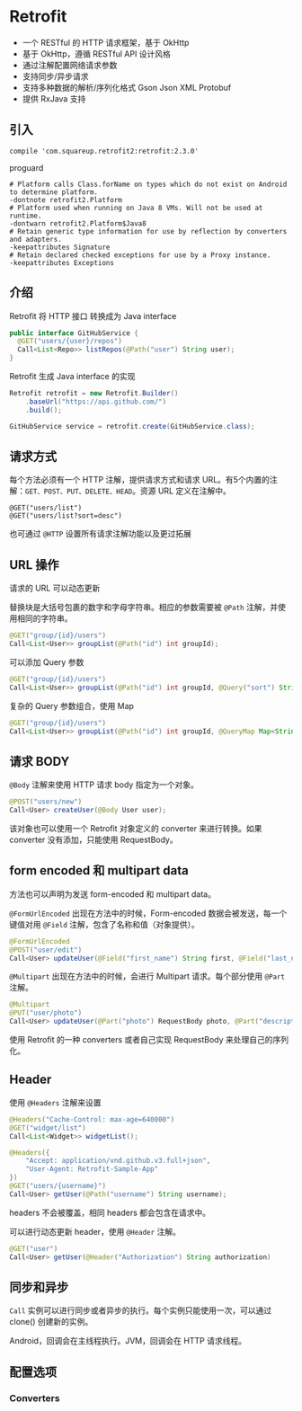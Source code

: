 # Retrofit

- 一个 RESTful 的 HTTP 请求框架，基于 OkHttp
- 基于 OkHttp，遵循 RESTful API 设计风格
- 通过注解配置网络请求参数
- 支持同步/异步请求
- 支持多种数据的解析/序列化格式 Gson Json XML Protobuf
- 提供 RxJava 支持

## 引入

```
compile 'com.squareup.retrofit2:retrofit:2.3.0'
```

proguard

```
# Platform calls Class.forName on types which do not exist on Android to determine platform.
-dontnote retrofit2.Platform
# Platform used when running on Java 8 VMs. Will not be used at runtime.
-dontwarn retrofit2.Platform$Java8
# Retain generic type information for use by reflection by converters and adapters.
-keepattributes Signature
# Retain declared checked exceptions for use by a Proxy instance.
-keepattributes Exceptions
```

## 介绍

Retrofit 将 HTTP 接口 转换成为 Java interface

```java
public interface GitHubService {
  @GET("users/{user}/repos")
  Call<List<Repo>> listRepos(@Path("user") String user);
}
```

Retrofit 生成 Java interface 的实现

```java
Retrofit retrofit = new Retrofit.Builder()
    .baseUrl("https://api.github.com/")
    .build();

GitHubService service = retrofit.create(GitHubService.class);
```

## 请求方式

每个方法必须有一个 HTTP 注解，提供请求方式和请求 URL。有5个内置的注解：`GET、POST、PUT、DELETE、HEAD`。资源 URL 定义在注解中。

```
@GET("users/list")
@GET("users/list?sort=desc")
```

也可通过 `@HTTP` 设置所有请求注解功能以及更过拓展

## URL 操作

请求的 URL 可以动态更新

替换块是大括号包裹的数字和字母字符串。相应的参数需要被 `@Path` 注解，并使用相同的字符串。

```java
@GET("group/{id}/users")
Call<List<User>> groupList(@Path("id") int groupId);
```

可以添加 Query 参数

```java
@GET("group/{id}/users")
Call<List<User>> groupList(@Path("id") int groupId, @Query("sort") String sort);
```

复杂的 Query 参数组合，使用 Map

```java
@GET("group/{id}/users")
Call<List<User>> groupList(@Path("id") int groupId, @QueryMap Map<String, String> options);
```

## 请求 BODY

`@Body` 注解来使用 HTTP 请求 body 指定为一个对象。

```java
@POST("users/new")
Call<User> createUser(@Body User user);
```

该对象也可以使用一个 Retrofit 对象定义的 converter 来进行转换。如果 converter 没有添加，只能使用 RequestBody。

## form encoded 和 multipart data

方法也可以声明为发送 form-encoded 和 multipart data。

`@FormUrlEncoded` 出现在方法中的时候，Form-encoded 数据会被发送，每一个键值对用 `@Field` 注解，包含了名称和值（对象提供）。

```java
@FormUrlEncoded
@POST("user/edit")
Call<User> updateUser(@Field("first_name") String first, @Field("last_name") String last);
```

`@Multipart` 出现在方法中的时候，会进行 Multipart 请求。每个部分使用 `@Part` 注解。

```java
@Multipart
@PUT("user/photo")
Call<User> updateUser(@Part("photo") RequestBody photo, @Part("description") RequestBody description);
```

使用 Retrofit 的一种 converters 或者自己实现 RequestBody 来处理自己的序列化。

## Header

使用 `@Headers` 注解来设置

```java
@Headers("Cache-Control: max-age=640000")
@GET("widget/list")
Call<List<Widget>> widgetList();

@Headers({
    "Accept: application/vnd.github.v3.full+json",
    "User-Agent: Retrofit-Sample-App"
})
@GET("users/{username}")
Call<User> getUser(@Path("username") String username);
```

headers 不会被覆盖，相同 headers 都会包含在请求中。

可以进行动态更新 header，使用 `@Header` 注解。

```java
@GET("user")
Call<User> getUser(@Header("Authorization") String authorization)
```

## 同步和异步

`Call` 实例可以进行同步或者异步的执行。每个实例只能使用一次，可以通过 clone() 创建新的实例。

Android，回调会在主线程执行。JVM，回调会在 HTTP 请求线程。

## 配置选项

### Converters
